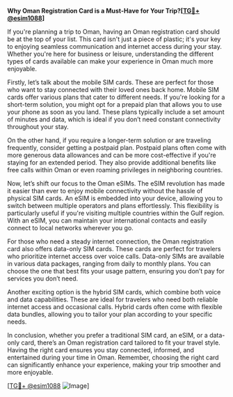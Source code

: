 **Why Oman Registration Card is a Must-Have for Your Trip?[[TG💪+ @esim1088](https://t.me/s/esim1088)]**

If you're planning a trip to Oman, having an Oman registration card should be at the top of your list. This card isn't just a piece of plastic; it's your key to enjoying seamless communication and internet access during your stay. Whether you're here for business or leisure, understanding the different types of cards available can make your experience in Oman much more enjoyable.

Firstly, let’s talk about the mobile SIM cards. These are perfect for those who want to stay connected with their loved ones back home. Mobile SIM cards offer various plans that cater to different needs. If you're looking for a short-term solution, you might opt for a prepaid plan that allows you to use your phone as soon as you land. These plans typically include a set amount of minutes and data, which is ideal if you don’t need constant connectivity throughout your stay.

On the other hand, if you require a longer-term solution or are traveling frequently, consider getting a postpaid plan. Postpaid plans often come with more generous data allowances and can be more cost-effective if you're staying for an extended period. They also provide additional benefits like free calls within Oman or even roaming privileges in neighboring countries.

Now, let’s shift our focus to the Oman eSIMs. The eSIM revolution has made it easier than ever to enjoy mobile connectivity without the hassle of physical SIM cards. An eSIM is embedded into your device, allowing you to switch between multiple operators and plans effortlessly. This flexibility is particularly useful if you're visiting multiple countries within the Gulf region. With an eSIM, you can maintain your international contacts and easily connect to local networks wherever you go.

For those who need a steady internet connection, the Oman registration card also offers data-only SIM cards. These cards are perfect for travelers who prioritize internet access over voice calls. Data-only SIMs are available in various data packages, ranging from daily to monthly plans. You can choose the one that best fits your usage pattern, ensuring you don’t pay for services you don’t need.

Another exciting option is the hybrid SIM cards, which combine both voice and data capabilities. These are ideal for travelers who need both reliable internet access and occasional calls. Hybrid cards often come with flexible data bundles, allowing you to tailor your plan according to your specific needs.

In conclusion, whether you prefer a traditional SIM card, an eSIM, or a data-only card, there’s an Oman registration card tailored to fit your travel style. Having the right card ensures you stay connected, informed, and entertained during your time in Oman. Remember, choosing the right card can significantly enhance your experience, making your trip smoother and more enjoyable.

[[TG💪+ @esim1088](https://t.me/s/esim1088) ![Image](https://i.postimg.cc/Y0z9fWf4/image.png)]